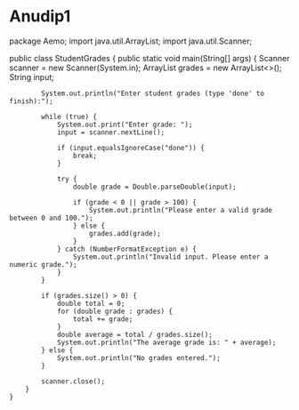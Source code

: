 # Anudip1
package Aemo;
import java.util.ArrayList;
import java.util.Scanner;

public class StudentGrades {
	 public static void main(String[] args) {
	        Scanner scanner = new Scanner(System.in);
	        ArrayList<Double> grades = new ArrayList<>();
	        String input;
	        
	        System.out.println("Enter student grades (type 'done' to finish):");
	        
	        while (true) {
	            System.out.print("Enter grade: ");
	            input = scanner.nextLine();
	            
	            if (input.equalsIgnoreCase("done")) {
	                break;
	            }
	            
	            try {
	                double grade = Double.parseDouble(input);
	                
	                if (grade < 0 || grade > 100) {
	                    System.out.println("Please enter a valid grade between 0 and 100.");
	                } else {
	                    grades.add(grade);
	                }
	            } catch (NumberFormatException e) {
	                System.out.println("Invalid input. Please enter a numeric grade.");
	            }
	        }
	        
	        if (grades.size() > 0) {
	            double total = 0;
	            for (double grade : grades) {
	                total += grade;
	            }
	            double average = total / grades.size();
	            System.out.println("The average grade is: " + average);
	        } else {
	            System.out.println("No grades entered.");
	        }
	        
	        scanner.close();
	    }
	}





